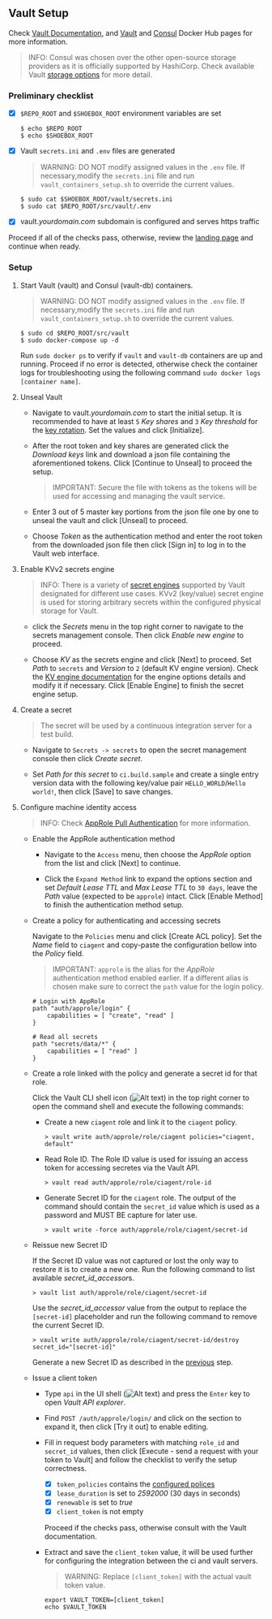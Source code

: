 ## Vault Setup

Check [Vault Documentation](https://www.vaultproject.io/docs/), and [Vault](https://hub.docker.com/_/vault) and [Consul](https://hub.docker.com/_/consul) Docker Hub pages for more information.

> INFO: Consul was chosen over the other open-source storage providers as it is officially supported by HashiCorp. Check available Vault [storage options](https://www.vaultproject.io/docs/configuration/storage/) for more detail.

### Preliminary checklist

- [x] `$REPO_ROOT` and `$SHOEBOX_ROOT` environment variables are set

    ```
    $ echo $REPO_ROOT
    $ echo $SHOEBOX_ROOT
    ```

- [x] Vault `secrets.ini` and `.env` files are generated

    > WARNING: DO NOT modify assigned values in the `.env` file. If necessary,modify the `secrets.ini` file and run `vault_containers_setup.sh` to override the current values.

    ```
    $ sudo cat $SHOEBOX_ROOT/vault/secrets.ini
    $ sudo cat $REPO_ROOT/src/vault/.env
    ```

- [x] vault._yourdomain.com_ subdomain is configured and serves https traffic

Proceed if all of the checks pass, otherwise, review the [landing page](/src/README.md#setup-outline) and continue when ready.


### Setup

1. Start Vault (vault) and Consul (vault-db) containers.

    > WARNING: DO NOT modify assigned values in the `.env` file. If necessary,modify the `secrets.ini` file and run `vault_containers_setup.sh` to override the current values.

    ```
    $ sudo cd $REPO_ROOT/src/vault
    $ sudo docker-compose up -d
    ```

    Run `sudo docker ps` to verify if `vault` and `vault-db` containers are up and running. Proceed if no error is detected, otherwise check the container logs for troubleshooting using the following command `sudo docker logs [container name]`.

2. <a id="unseal-vault"></a>Unseal Vault

    - Navigate to vault._yourdomain.com_ to start the initial setup. It is recommended to have at least `5` _Key shares_ and `3` _Key threshold_ for the [key rotation](https://www.vaultproject.io/docs/internals/rotation.html). Set the values and click [Initialize]. 

    - After the root token and key shares are generated click the _Download keys_ link and download a json file containing the aforementioned tokens. Click [Continue to Unseal] to proceed the setup.

      > IMPORTANT: Secure the file with tokens as the tokens will be used for accessing and managing the vault service.

    - Enter 3 out of 5 master key portions from the json file one by one to unseal the vault and click [Unseal] to proceed.

    - Choose _Token_ as the authentication method and enter the root token from the downloaded json file then click [Sign in] to log in to the Vault web interface.

3. Enable KVv2 secrets engine

    > INFO: There is a variety of [secret engines](https://www.vaultproject.io/docs/secrets/index.html) supported by Vault designated for different use cases. KVv2 (key/value) secret engine is used for storing arbitrary secrets within the configured physical storage for Vault.

    - click the _Secrets_ menu in the top right corner to navigate to the secrets management console. Then click _Enable new engine_ to proceed.

    - Choose _KV_ as the secrets engine and click [Next] to proceed. Set _Path_ to `secrets` and _Version_ to `2` (default KV engine version). Check the [KV engine documentation](https://www.vaultproject.io/docs/secrets/kv/kv-v2.html) for the engine options details and modify it if necessary. Click [Enable Engine] to finish the secret engine setup.

4. <a name="create-a-secret"></a>Create a secret

    > The secret will be used by a continuous integration server for a test build.

    - Navigate to `Secrets -> secrets` to open the secret management console then click _Create secret_.

    - Set _Path for this secret_ to `ci.build.sample` and create a single entry version data with the following key/value pair `HELLO_WORLD`/`Hello world!`, then click [Save] to save changes.

5. Configure machine identity access

    > INFO: Check [AppRole Pull Authentication](https://learn.hashicorp.com/vault/identity-access-management/iam-authentication) for more information.

    - Enable the AppRole authentication method
        - Navigate to the `Access` menu, then choose the _AppRole_ option from the list and click [Next] to continue. 
    
        - Click the `Expand Method` link to expand the options section and set _Default Lease TTL_ and  _Max Lease TTL_ to `30 days`, leave the _Path_ value (expected to be `approle`) intact. Click [Enable Method] to finish the authentication method setup.

    - <a id="acl-policy"></a>Create a policy for authenticating and accessing secrets
    
        Navigate to the `Policies` menu and click [Create ACL policy]. Set the _Name_ field to `ciagent` and copy-paste the configuration bellow into the _Policy_ field.
    
        > IMPORTANT: `approle` is the alias for the _AppRole_ authentication method enabled earlier. If a different alias is chosen make sure to correct the `path` value for the login policy.
    
        ```
        # Login with AppRole
        path "auth/approle/login" {
            capabilities = [ "create", "read" ]
        }
        
        # Read all secrets
        path "secrets/data/*" {
            capabilities = [ "read" ]
        }
        ```
    
    -  Create a role linked with the policy and generate a secret id for that role. 
    
        Click the Vault CLI shell icon (![Alt text](/resources/img/vault_shell.png?raw=true "Vault shell")) in the top right corner to open the command shell and execute the following commands:

        - Create a new `ciagent` role and link it to the `ciagent` policy.

            ```
            > vault write auth/approle/role/ciagent policies="ciagent, default"
            ```

        - Read Role ID. The Role ID value is used for issuing an access token for accessing secretes via the Vault API.

            ```
            > vault read auth/approle/role/ciagent/role-id
            ```

        - <a id="generate-secret-id"></a> Generate Secret ID for the `ciagent` role. The output of the command should contain the `secret_id` value which is used as a password and MUST BE capture for later use.

            ```
            > vault write -force auth/approle/role/ciagent/secret-id
            ```

    - Reissue new Secret ID   

        If the Secret ID value was not captured or lost the only way to restore it is to create a new one. Run the following command to list available *secret_id_accessor*s.

        ```
        > vault list auth/approle/role/ciagent/secret-id
        ```

        Use the _secret_id_accessor_ value from the output to replace the `[secret-id]` placeholder and run the following command to remove the current Secret ID.

        ```
        > vault write auth/approle/role/ciagent/secret-id/destroy secret_id="[secret-id]"
        ```

        Generate a new Secret ID as described in the [previous](#generate-secret-id) step.

    - <a name="issue-a-client-token"></a> Issue a client token

        - Type `api` in the UI shell  (![Alt text](/resources/img/vault_shell.png?raw=true "Vault shell")) and press the `Enter` key to open _Vault API explorer_. 
        
        -  Find `POST /auth/approle/login/` and click on the section to expand it, then click [Try it out] to enable editing.
        
        -  Fill in request body parameters with matching `role_id` and `secret_id` values, then click [Execute - send a request with your token to Vault] and follow the checklist to verify the setup correctness.

            - [x] `token_policies` contains the [configured polices](#acl-policy)
            - [x] `lease_duration` is set to _2592000_ (30 days in seconds)
            - [x] `renewable` is set to _true_
            - [x] `client_token` is not empty

            Proceed if the checks pass, otherwise consult with the Vault documentation.

        - Extract and save the `client_token` value, it will be used further for configuring the integration between the ci and vault servers.
            
            > WARNING: Replace `[client_token]` with the actual vault token value.

            ```
            export VAULT_TOKEN=[client_token]
            echo $VAULT_TOKEN
            ```